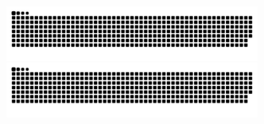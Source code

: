 ![github contribution grid snake animation](https://raw.githubusercontent.com/duy-binh/duy-binh/output/github-contribution-grid-snake-dark.svg#gh-dark-mode-only)
![github contribution grid snake animation](https://raw.githubusercontent.com/duy-binh/duy-binh/output/github-contribution-grid-snake.svg#gh-light-mode-only)
